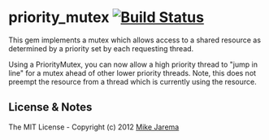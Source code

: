 # priority_mutex [![Build Status](https://secure.travis-ci.org/mikejarema/priority_mutex.png)](http://travis-ci.org/mikejarema/priority_mutex)

This gem implements a mutex which allows access to a shared resource as determined by a priority set by each requesting thread.

Using a PriorityMutex, you can now allow a high priority thread to "jump in line" for a mutex ahead of other lower priority threads. Note, this does not preempt the resource from a thread which is currently using the resource.


## License & Notes

The MIT License - Copyright (c) 2012 [Mike Jarema](http://mikejarema.com)
